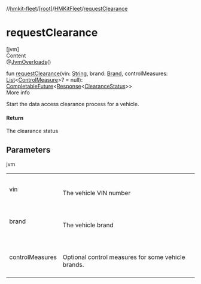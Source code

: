//[hmkit-fleet](../../../index.md)/[[root]](../index.md)/[HMKitFleet](index.md)/[requestClearance](request-clearance.md)



# requestClearance  
[jvm]  
Content  
@[JvmOverloads](https://kotlinlang.org/api/latest/jvm/stdlib/kotlin.jvm/-jvm-overloads/index.html)()  
  
fun [requestClearance](request-clearance.md)(vin: [String](https://kotlinlang.org/api/latest/jvm/stdlib/kotlin/-string/index.html), brand: [Brand](../../model/-brand/index.md), controlMeasures: [List](https://kotlinlang.org/api/latest/jvm/stdlib/kotlin.collections/-list/index.html)<[ControlMeasure](../../model/-control-measure/index.md)>? = null): [CompletableFuture](https://docs.oracle.com/javase/8/docs/api/java/util/concurrent/CompletableFuture.html)<[Response](../../network/-response/index.md)<[ClearanceStatus](../../model/-clearance-status/index.md)>>  
More info  


Start the data access clearance process for a vehicle.



#### Return  


The clearance status



## Parameters  
  
jvm  
  
| | |
|---|---|
| <a name="/HMKitFleet/requestClearance/#kotlin.String#model.Brand#kotlin.collections.List[model.ControlMeasure]?/PointingToDeclaration/"></a>vin| <a name="/HMKitFleet/requestClearance/#kotlin.String#model.Brand#kotlin.collections.List[model.ControlMeasure]?/PointingToDeclaration/"></a><br><br>The vehicle VIN number<br><br>|
| <a name="/HMKitFleet/requestClearance/#kotlin.String#model.Brand#kotlin.collections.List[model.ControlMeasure]?/PointingToDeclaration/"></a>brand| <a name="/HMKitFleet/requestClearance/#kotlin.String#model.Brand#kotlin.collections.List[model.ControlMeasure]?/PointingToDeclaration/"></a><br><br>The vehicle brand<br><br>|
| <a name="/HMKitFleet/requestClearance/#kotlin.String#model.Brand#kotlin.collections.List[model.ControlMeasure]?/PointingToDeclaration/"></a>controlMeasures| <a name="/HMKitFleet/requestClearance/#kotlin.String#model.Brand#kotlin.collections.List[model.ControlMeasure]?/PointingToDeclaration/"></a><br><br>Optional control measures for some vehicle brands.<br><br>|
  
  



